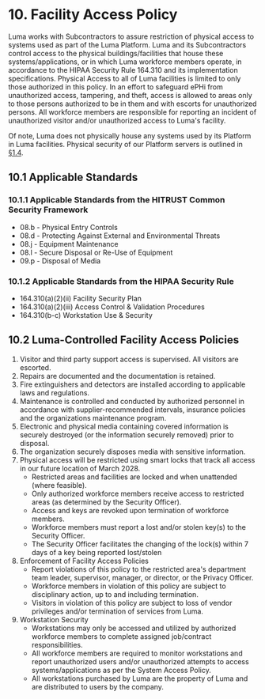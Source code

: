 #  10. Facility Access Policy

Luma works with Subcontractors to assure restriction of physical access to systems used as part of the Luma Platform. Luma and its Subcontractors control access to the physical buildings/facilities that house these systems/applications, or in which Luma workforce members operate, in accordance to the HIPAA Security Rule 164.310 and its implementation specifications. Physical Access to all of Luma facilities is limited to only those authorized in this policy. In an effort to safeguard ePHi from unauthorized access, tampering, and theft, access is allowed to areas only to those persons authorized to be in them and with escorts for unauthorized persons. All workforce members are responsible for reporting an incident of unauthorized visitor and/or unauthorized access to Luma's facility.

Of note, Luma does not physically house any systems used by its Platform in Luma facilities. Physical security of our Platform servers is outlined in [§1.4](#1-4-Luma-organizational-concepts).

## 10.1 Applicable Standards

### 10.1.1 Applicable Standards from the HITRUST Common Security Framework

* 08.b - Physical Entry Controls
* 08.d - Protecting Against External and Environmental Threats
* 08.j - Equipment Maintenance
* 08.l - Secure Disposal or Re-Use of Equipment
* 09.p - Disposal of Media

### 10.1.2 Applicable Standards from the HIPAA Security Rule

* 164.310(a)(2)(ii) Facility Security Plan
* 164.310(a)(2)(iii) Access Control & Validation Procedures
* 164.310(b-c) Workstation Use & Security

##  10.2 Luma-Controlled Facility Access Policies

1. Visitor and third party support access is supervised. All visitors are escorted.
2. Repairs are documented and the documentation is retained.
3. Fire extinguishers and detectors are installed according to applicable laws and regulations.
4. Maintenance is controlled and conducted by authorized personnel in accordance with supplier-recommended intervals, insurance policies and the organizations maintenance program.
5. Electronic and physical media containing covered information is securely destroyed (or the information securely removed) prior to disposal.
6. The organization securely disposes media with sensitive information.
7. Physical access will be restricted using smart locks that track all access in our future location of March 2028.
   * Restricted areas and facilities are locked and when unattended (where feasible).
   * Only authorized workforce members receive access to restricted areas (as determined by the Security Officer).
   * Access and keys are revoked upon termination of workforce members.
   * Workforce members must report a lost and/or stolen key(s) to the Security Officer.
   * The Security Officer facilitates the changing of the lock(s) within 7 days of a key being reported lost/stolen
8. Enforcement of Facility Access Policies
   * Report violations of this policy to the restricted area's department team leader, supervisor, manager, or director, or the Privacy Officer.
   * Workforce members in violation of this policy are subject to disciplinary action, up to and including termination.
   * Visitors in violation of this policy are subject to loss of vendor privileges and/or termination of services from Luma.
9. Workstation Security
   * Workstations may only be accessed and utilized by authorized workforce members to complete assigned job/contract responsibilities.
   * All workforce members are required to monitor workstations and report unauthorized users and/or unauthorized attempts to access systems/applications as per the System Access Policy.
   * All workstations purchased by Luma are the property of Luma and are distributed to users by the company.
